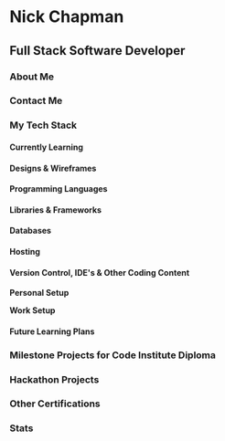 # Nick Chapman
## Full Stack Software Developer

### About Me



### Contact Me


### My Tech Stack
#### Currently Learning



#### Designs & Wireframes



#### Programming Languages


#### Libraries & Frameworks



#### Databases




#### Hosting



 
#### Version Control, IDE's & Other Coding Content



**Personal Setup**



**Work Setup**




#### Future Learning Plans



### Milestone Projects for Code Institute Diploma

### Hackathon Projects


### Other Certifications


### Stats

